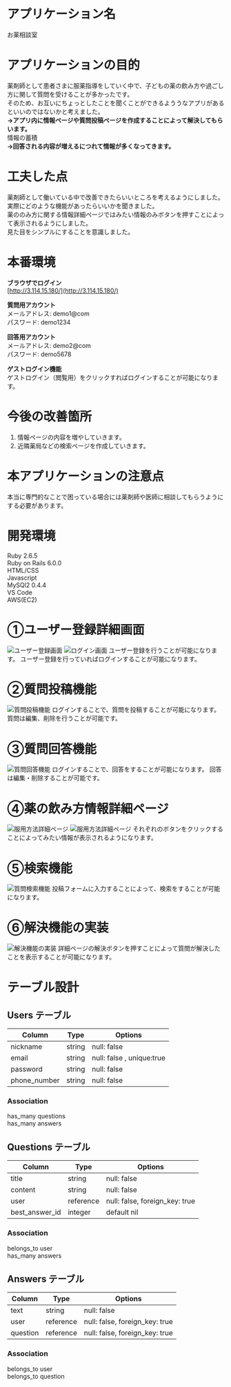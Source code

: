 # アプリケーション名
お薬相談室

# アプリケーションの目的
薬剤師として患者さまに服薬指導をしていく中で、子どもの薬の飲み方や過ごし方に関して質問を受けることが多かったです。<br>
そのため、お互いにちょっとしたことを聞くことができるよううなアプリがあるといいのではないかと考えました。<br>
**→アプリ内に情報ページや質問投稿ページを作成することによって解決してもらいます。**<br>
情報の蓄積<br>
**→回答される内容が増えるにつれて情報が多くなってきます。**

# 工夫した点
薬剤師として働いている中で改善できたらいいところを考えるようにしました。<br>
実際にどのような機能があったらいいかを聞きました。<br>
薬ののみ方に関する情報詳細ページではみたい情報のみボタンを押すことによって表示されるようにしました。<br>
見た目をシンプルにすることを意識しました。

# 本番環境

**ブラウザでログイン**<br>
[http://3.114.15.180/](http://3.114.15.180/)

**質問用アカウント**<br>
メールアドレス: demo1@com<br>
パスワード: demo1234

**回答用アカウント**<br>
メールアドレス: demo2@com<br>
パスワード: demo5678

**ゲストログイン機能**<br>
ゲストログイン（閲覧用）をクリックすればログインすることが可能になります。

# 今後の改善箇所
1. 情報ページの内容を増やしていきます。
2. 近隣薬局などの検索ページを作成していきます。



# 本アプリケーションの注意点
本当に専門的なことで困っている場合には薬剤師や医師に相談してもらうようにする必要があります。

# 開発環境
 Ruby 2.6.5 <br>
 Ruby on Rails 6.0.0 <br>
 HTML/CSS <br>
 Javascript <br>
 MySQl2 0.4.4 <br>
 VS Code<br>
 AWS(EC2)<br>


 # ①ユーザー登録詳細画面
![ユーザー登録画面](https://i.gyazo.com/c6b662cd808b0c45c13f5a2903d66af2.png)
![ログイン画面](https://i.gyazo.com/a96d88efc27767fdecaf17324b4b45fb.png)
 ユーザー登録を行うことが可能になります。
 ユーザー登録を行っていればログインすることが可能になります。

 # ②質問投稿機能
![質問投稿機能](https://i.gyazo.com/8c18863a21f9a2af20c0fbb357a3496d.png)
ログインすることで、質問を投稿することが可能になります。
質問は編集、削除を行うことが可能です。
 # ③質問回答機能
![質問回答機能](https://i.gyazo.com/1671e49857fddc3f62885935994366ec.png)
ログインすることで、回答をすることが可能になります。
回答は編集・削除することが可能です。
 # ④薬の飲み方情報詳細ページ
![服用方法詳細ページ](https://i.gyazo.com/0bb4150c60951b450fcfae36c7587219.png)
![服用方法詳細ページ](https://i.gyazo.com/02199d854a890005ffbfb9dbf23acaa0.png)
それぞれのボタンをクリックすることによってみたい情報が表示されるようになります。

# ⑤検索機能
![質問検索機能](https://i.gyazo.com/647231943d6ff6471402a52b96931bfd.jpg)
投稿フォームに入力することによって、検索をすることが可能になります。

# ⑥解決機能の実装
![解決機能の実装](https://i.gyazo.com/7496c6d00d3457e51ade71362e3dccd5.jpg)
詳細ページの解決ボタンを押すことによって質問が解決したことを表示することが可能になります。


# テーブル設計

## Users テーブル

|  Column             |  Type       |  Options                   |
| ------------------- | ----------- | -------------------------- |
|  nickname           | string      | null: false                |
|  email              | string      | null: false ,  unique:true |
|  password           | string      | null: false                |
|  phone_number       | string      | null: false 

### Association
has_many questions<br>
has_many answers

## Questions テーブル

|  Column            |  Type       |  Options                                      |
| ------------------ | ------------| --------------------------------------------- |
| title              | string      | null: false                                   |                
| content            | string      | null: false                                   |
| user               | reference   | null: false, foreign_key: true                |
| best_answer_id     | integer     | default nil                                   |

### Association
belongs_to user<br>
has_many answers



## Answers テーブル

|  Column            |  Type       |  Options                                      |
| ------------------ | ----------- | --------------------------------------------- |
| text               | string      | null: false                                   |
| user               | reference   | null: false,  foreign_key:  true              |
| question           | reference   | null: false,  foreign_key:  true              |

### Association 
belongs_to user<br>
belongs_to question